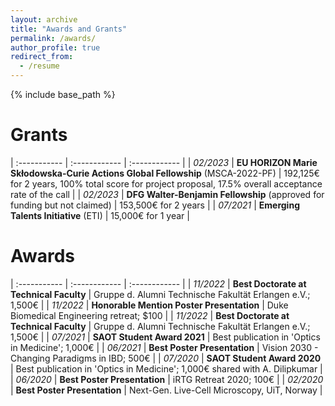 ```yaml
---
layout: archive
title: "Awards and Grants"
permalink: /awards/
author_profile: true
redirect_from:
  - /resume
---
```


{% include base_path %}

# Grants

| :----------- | :------------ | :------------ |
| *02/2023*     |   **EU HORIZON Marie Skłodowska-Curie Actions Global Fellowship** (MSCA-2022-PF)     |    192,125€ for 2 years, 100% total score for project proposal, 17.5% overall acceptance rate of the call  |
| *02/2023*     |   **DFG Walter-Benjamin Fellowship** (approved for funding but not claimed) |    153,500€ for 2 years |
| *07/2021*     |   **Emerging Talents Initiative** (ETI)     |    15,000€ for 1 year  |


# Awards

| :----------- | :------------ | :------------ |
| *11/2022*     |   **Best Doctorate at Technical Faculty**     |    Gruppe d. Alumni Technische Fakultät Erlangen e.V.; 1,500€  |
| *11/2022*     |   **Honorable Mention Poster Presentation**     |    Duke Biomedical Engineering retreat; $100  |
| *11/2022*     |   **Best Doctorate at Technical Faculty**     |    Gruppe d. Alumni Technische Fakultät Erlangen e.V.; 1,500€  |
| *07/2021*     |   **SAOT Student Award 2021**     |    Best publication in 'Optics in Medicine'; 1,000€  |
| *06/2021*     |   **Best Poster Presentation**     |     Vision 2030 - Changing Paradigms in IBD; 500€  |
| *07/2020*     |   **SAOT Student Award 2020**     |    Best publication in 'Optics in Medicine'; 1,000€ shared with A. Dilipkumar |
| *06/2020*     |   **Best Poster Presentation**     |    iRTG Retreat 2020; 100€  |
| *02/2020*     |   **Best Poster Presentation**     |    Next-Gen. Live-Cell Microscopy, UiT, Norway  |

